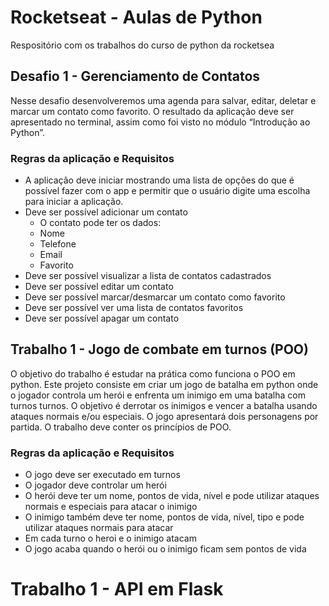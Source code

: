 # Rocketseat - Aulas de Python
Respositório com os trabalhos do curso de python da rocketsea

## Desafio 1 - Gerenciamento de Contatos
Nesse desafio desenvolveremos uma agenda para salvar, editar, deletar e marcar um contato como favorito. O resultado da aplicação deve ser apresentado no terminal, assim como foi visto no módulo “Introdução ao Python”.

### Regras da aplicação e Requisitos

- A aplicação deve iniciar mostrando uma lista de opções do que é possível fazer com o app e permitir que o usuário digite uma escolha para iniciar a aplicação.
- Deve ser possível adicionar um contato
    - O contato pode ter os dados:
    - Nome
    - Telefone
    - Email
    - Favorito 
- Deve ser possível visualizar a lista de contatos cadastrados
- Deve ser possível editar um contato
- Deve ser possível marcar/desmarcar um contato como favorito
- Deve ser possível ver uma lista de contatos favoritos
- Deve ser possível apagar um contato

## Trabalho 1 - Jogo de combate em turnos (POO)
O objetivo do trabalho é estudar na prática como funciona o POO em python.
Este projeto consiste em criar um jogo de batalha em python onde o jogador 
controla um herói e enfrenta um inimigo em uma batalha com turnos turnos. 
O objetivo é derrotar os inimigos e vencer a batalha usando ataques normais 
e/ou especiais. O jogo apresentará dois personagens por partida. O trabalho deve conter os princípios de POO.

### Regras da aplicação e Requisitos
- O jogo deve ser executado em turnos
- O jogador deve controlar um herói
- O herói deve ter um nome, pontos de vida, nível e pode utilizar ataques 
normais e especiais para atacar o inimigo
- O inimigo também deve ter nome, pontos de vida, nível, tipo e pode utilizar 
ataques normais para atacar
- Em cada turno o heroi e o inimigo atacam
- O jogo acaba quando o herói ou o inimigo ficam sem pontos de vida

# Trabalho 1 - API em Flask
